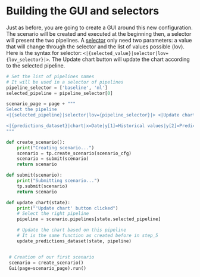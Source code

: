 # Building the GUI and selectors

Just as before, you are going to create a GUI around this new configuration. The scenario will be created and executed at the beginning then, a selector will present the two pipelines. A [selector](https://didactic-broccoli-7da2dfd5.pages.github.io/manuals/gui/viselements/selector/) only need two parameters: a value that will change through the selector and the list of values possible (lov). Here is the syntax for selector: `<|{selected_value}|selector|lov={lov_selector}|>`. The Update chart button will update the chart according to the selected pipeline.


```python
# Set the list of pipelines names
# It will be used in a selector of pipelines
pipeline_selector = ['baseline', 'ml']
selected_pipeline = pipeline_selector[0]

scenario_page = page + """
Select the pipeline
<|{selected_pipeline}|selector|lov={pipeline_selector}|> <|Update chart|button|on_action=update_chart|>

<|{predictions_dataset}|chart|x=Date|y[1]=Historical values|y[2]=Predicted values|height=80%|width=100%|type=bar|>
"""

def create_scenario():
    print("Creating scenario...")
    scenario = tp.create_scenario(scenario_cfg)
    scenario = submit(scenario)
    return scenario

def submit(scenario):
    print("Submitting scenario...")
    tp.submit(scenario)
    return scenario

def update_chart(state):
    print("'Update chart' button clicked")
    # Select the right pipeline
    pipeline = scenario.pipelines[state.selected_pipeline]

    # Update the chart based on this pipeline
    # It is the same function as created before in step_5
    update_predictions_dataset(state, pipeline)


 # Creation of our first scenario
 scenario = create_scenario()
 Gui(page=scenario_page).run()
    
```